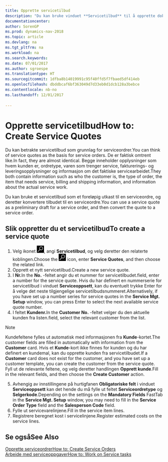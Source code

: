 ```yaml
---
title: Opprette servicetilbud
description: "Du kan bruke vinduet **Servicetilbud** til å opprette dokumenter der du angir opplysninger om en service, for eksempel reparasjon og vedlikehold, på servicevarer etter forespørsel fra kunde. Du kan bruke et servicetilbud som et foreløpig utkast til en serviceordre, og deretter konvertere tilbudet til en serviceordre."
documentationcenter: 
author: SorenGP
ms.prod: dynamics-nav-2018
ms.topic: article
ms.devlang: na
ms.tgt_pltfrm: na
ms.workload: na
ms.search.keywords: 
ms.date: 07/01/2017
ms.author: sgroespe
ms.translationtype: HT
ms.sourcegitcommit: 1dfba8b14019991c95f40ffd5f7fbaed5df414eb
ms.openlocfilehash: dbddbcaf6bf363049d7d33eb0d1dcb128a3bebce
ms.contentlocale: nb-no
ms.lasthandoff: 12/01/2017

---
```

# <a name="how-to-create-service-quotes"></a><span data-ttu-id="9b3d6-104">Opprette servicetilbud</span><span class="sxs-lookup"><span data-stu-id="9b3d6-104">How to: Create Service Quotes</span></span>
<span data-ttu-id="9b3d6-105">Du kan betrakte servicetilbud som grunnlag for serviceordrer.</span><span class="sxs-lookup"><span data-stu-id="9b3d6-105">You can think of service quotes as the basis for service orders.</span></span> <span data-ttu-id="9b3d6-106">De er faktisk omtrent like.</span><span class="sxs-lookup"><span data-stu-id="9b3d6-106">In fact, they are almost identical.</span></span> <span data-ttu-id="9b3d6-107">Begge inneholder opplysninger som hvem kunden er, ordretype, varen som trenger service, fakturerings- og leveringsopplysninger og informasjon om det faktiske servicearbeidet.</span><span class="sxs-lookup"><span data-stu-id="9b3d6-107">They both contain information such as who the customer is, the type of order, the item that needs service, billing and shipping information, and information about the actual service work.</span></span>
 
<span data-ttu-id="9b3d6-108">Du kan bruke et servicetilbud som et foreløpig utkast til en serviceordre, og deretter konvertere tilbudet til en serviceordre.</span><span class="sxs-lookup"><span data-stu-id="9b3d6-108">You can use a service quote as a preliminary draft for a service order, and then convert the quote to a service order.</span></span>  
  
## <a name="to-create-a-service-quote"></a><span data-ttu-id="9b3d6-109">Slik oppretter du et servicetilbud</span><span class="sxs-lookup"><span data-stu-id="9b3d6-109">To create a service quote</span></span>  
1. <span data-ttu-id="9b3d6-110">Velg ikonet ![Søk etter side eller rapport](media/ui-search/search_small.png "Søk etter side eller rapport"), angi **Servicetilbud**, og velg deretter den relaterte koblingen.</span><span class="sxs-lookup"><span data-stu-id="9b3d6-110">Choose the ![Search for Page or Report](media/ui-search/search_small.png "Search for Page or Report icon") icon, enter **Service Quotes**, and then choose the related link.</span></span>  
2. <span data-ttu-id="9b3d6-111">Opprett et nytt servicetilbud.</span><span class="sxs-lookup"><span data-stu-id="9b3d6-111">Create a new service quote.</span></span>  
3. <span data-ttu-id="9b3d6-112">I **Nr.**</span><span class="sxs-lookup"><span data-stu-id="9b3d6-112">In the **No.**</span></span> <span data-ttu-id="9b3d6-113">-feltet angir du et nummer for servicetilbudet.</span><span class="sxs-lookup"><span data-stu-id="9b3d6-113">field, enter a number for the service quote.</span></span> <span data-ttu-id="9b3d6-114">Hvis du har definert en nummerserie for servicetilbud i vinduet **Serviceoppsett**, kan du eventuelt trykke Enter for å velge det neste tilgjengelige servicetilbudsnummeret.</span><span class="sxs-lookup"><span data-stu-id="9b3d6-114">Alternatively, if you have set up a number series for service quotes in the **Service Mgt. Setup** window, you can press Enter to select the next available service quote number.</span></span>  
4. <span data-ttu-id="9b3d6-115">I feltet **Kundenr.**</span><span class="sxs-lookup"><span data-stu-id="9b3d6-115">In the **Customer No.**</span></span>  <span data-ttu-id="9b3d6-116">-feltet velger du den aktuelle kunden fra listen.</span><span class="sxs-lookup"><span data-stu-id="9b3d6-116">field, select the relevant customer from the list.</span></span>  

  > [!Note]  
  >  <span data-ttu-id="9b3d6-117">Kundefeltene fylles ut automatisk med informasjonen fra **Kunde**-kortet.</span><span class="sxs-lookup"><span data-stu-id="9b3d6-117">The customer fields are filled in automatically with information from the **Customer** card.</span></span> <span data-ttu-id="9b3d6-118">Hvis et **Kunde**-kort ikke finnes for kunden og du har definert en kundemal, kan du opprette kunden fra servicetilbudet.</span><span class="sxs-lookup"><span data-stu-id="9b3d6-118">If a **Customer** card does not exist for the customer, and you have set up a customer template, you can create the customer from the service quote.</span></span> <span data-ttu-id="9b3d6-119">Fyll ut de relevante feltene, og velg deretter handlingen **Opprett kunde**.</span><span class="sxs-lookup"><span data-stu-id="9b3d6-119">Fill in the relevant fields, and then choose the **Create Customer** action.</span></span>  
  
5. <span data-ttu-id="9b3d6-120">Avhengig av innstillingene på hurtigfanen **Obligatoriske felt** i vinduet **Serviceoppsett** kan det hende du må fylle ut feltet **Serviceordretype** og **Selgerkode**.</span><span class="sxs-lookup"><span data-stu-id="9b3d6-120">Depending on the settings on the **Mandatory Fields** FastTab in the **Service Mgt. Setup** window, you may need to fill in the **Service Order Type** field and the **Salesperson Code** field.</span></span>  
6. <span data-ttu-id="9b3d6-121">Fylle ut servicevarelinjene.</span><span class="sxs-lookup"><span data-stu-id="9b3d6-121">Fill in the service item lines.</span></span>  
7. <span data-ttu-id="9b3d6-122">Registrere beregnet kost i servicelinjene.</span><span class="sxs-lookup"><span data-stu-id="9b3d6-122">Register estimated costs on the service lines.</span></span>  
  
## <a name="see-also"></a><span data-ttu-id="9b3d6-123">Se også</span><span class="sxs-lookup"><span data-stu-id="9b3d6-123">See Also</span></span>  
[<span data-ttu-id="9b3d6-124">Opprette serviceordrer</span><span class="sxs-lookup"><span data-stu-id="9b3d6-124">How to: Create Service Orders</span></span>](service-how-to-create-service-orders.md)  
[<span data-ttu-id="9b3d6-125">Arbeide med serviceoppgaver</span><span class="sxs-lookup"><span data-stu-id="9b3d6-125">How to: Work on Service tasks</span></span>](service-how-to-work-on-service-tasks.md)  

 
